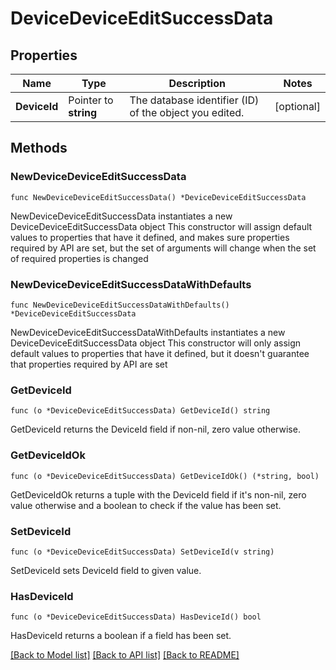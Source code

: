 # DeviceDeviceEditSuccessData

## Properties

Name | Type | Description | Notes
------------ | ------------- | ------------- | -------------
**DeviceId** | Pointer to **string** | The database identifier (ID) of the object you edited. | [optional] 

## Methods

### NewDeviceDeviceEditSuccessData

`func NewDeviceDeviceEditSuccessData() *DeviceDeviceEditSuccessData`

NewDeviceDeviceEditSuccessData instantiates a new DeviceDeviceEditSuccessData object
This constructor will assign default values to properties that have it defined,
and makes sure properties required by API are set, but the set of arguments
will change when the set of required properties is changed

### NewDeviceDeviceEditSuccessDataWithDefaults

`func NewDeviceDeviceEditSuccessDataWithDefaults() *DeviceDeviceEditSuccessData`

NewDeviceDeviceEditSuccessDataWithDefaults instantiates a new DeviceDeviceEditSuccessData object
This constructor will only assign default values to properties that have it defined,
but it doesn't guarantee that properties required by API are set

### GetDeviceId

`func (o *DeviceDeviceEditSuccessData) GetDeviceId() string`

GetDeviceId returns the DeviceId field if non-nil, zero value otherwise.

### GetDeviceIdOk

`func (o *DeviceDeviceEditSuccessData) GetDeviceIdOk() (*string, bool)`

GetDeviceIdOk returns a tuple with the DeviceId field if it's non-nil, zero value otherwise
and a boolean to check if the value has been set.

### SetDeviceId

`func (o *DeviceDeviceEditSuccessData) SetDeviceId(v string)`

SetDeviceId sets DeviceId field to given value.

### HasDeviceId

`func (o *DeviceDeviceEditSuccessData) HasDeviceId() bool`

HasDeviceId returns a boolean if a field has been set.


[[Back to Model list]](../README.md#documentation-for-models) [[Back to API list]](../README.md#documentation-for-api-endpoints) [[Back to README]](../README.md)


